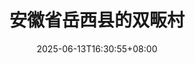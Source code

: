 ---
title: "安徽省岳西县的双畈村"
date: 2025-06-13T16:30:55+08:00
description: "最近江浙沪超长梅雨季，心情都有些抑郁了，但是一旦开车出了浙江，蓝天白云依旧，尤其是在安徽境内。路过岳西县白帽镇的白帽服务区时，起飞无人机，拍下了高速公路旁边大山包围的双畈村，依山傍水，一条快要干涸的「鸦河」，还有大块成规模的梯田。"
thumbnail: "/images/sky-eye/shuangfan-village-yuexi-anqing-thumb.jpg"
panorama_image: "/images/sky-eye/optimized/shuangfan-village-yuexi-anqing.webp"
location: "安徽省安庆市岳西县白帽镇双畈村"
coordinates: "30.840436,115.955983"
draft: false
--- 